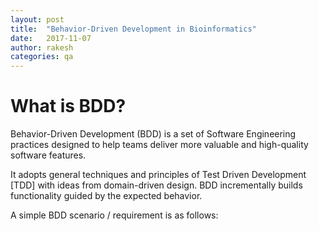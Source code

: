 ```yaml
---
layout: post
title:  "Behavior-Driven Development in Bioinformatics"
date:   2017-11-07
author: rakesh
categories: qa
---
```


# What is BDD?

Behavior-Driven Development (BDD) is a set of Software Engineering practices designed to help teams deliver more valuable and high-quality software features.

It adopts general techniques and principles of Test Driven Development [TDD] with ideas from domain-driven design. BDD incrementally builds functionality guided by the expected behavior.

A simple BDD scenario / requirement is as follows: